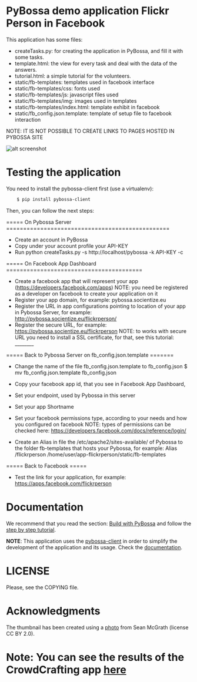 PyBossa demo application Flickr Person in Facebook
======================================

This application has some files:

*  createTasks.py: for creating the application in PyBossa, and fill it with some tasks.
*  template.html: the view for every task and deal with the data of the answers.
*  tutorial.html: a simple tutorial for the volunteers.
*  static/fb-templates: templates used in facebook interface
*  static/fb-templates/css: fonts used
*  static/fb-templates/js: javascript files used
*  static/fb-templates/img: images used in templates
*  static/fb-templates/index.html: template exhibit in facebook
*  static/fb_config.json.template: template of setup file to facebook interaction

NOTE: IT IS NOT POSSIBLE TO CREATE LINKS TO PAGES HOSTED IN	PYBOSSA SITE

![alt screenshot](http://i.imgur.com/63SmFEu.png)

Testing the application
=======================

You need to install the pybossa-client first (use a virtualenv):

```bash
    $ pip install pybossa-client
```
Then, you can follow the next steps:

===== On Pybossa Server ================================================

*  Create an account in PyBossa
*  Copy under your account profile your API-KEY
*  Run python createTasks.py -s http://localhost/pybossa -k API-KEY -c

===== On Facebook App Dashboard ========================================

*  Create a facebook app that will represent your app (https://developers.facebook.com/apps)
     NOTE: you need be registered as a developer on facebook to create your application on it
*  Register your app domain, for example: pybossa.socientize.eu
*  Register the URL in app configurations pointing to location of your app in Pybossa Server, for example:
 http://pybossa.socientize.eu/flickrperson/
*  Register the secure URL, for example: https://pybossa.socientize.eu/flickrperson
     NOTE: to works with secure URL you need to install a SSL certificate, for that, see this tutorial: ________


===== Back to Pybossa Server on fb_config.json.template =======

*  Change the name of the file fb_config.json.template to fb_config.json
      $ mv fb_config.json.template fb_config.json
      
*  Copy your facebook app id, that you see in Facebook App Dashboard, 
*  Set your endpoint, used by Pybossa in this server
*  Set your app Shortname
*  Set your facebook permissions type, according to your needs and how you configured on facebook
     NOTE: types of permissions can be checked here: https://developers.facebook.com/docs/reference/login/ 
*  Create an Alias in file the /etc/apache2/sites-available/<your pybossa site> of Pybossa to the folder 
fb-templates that hosts your Pybossa, for example: 
      Alias /flickrperson /home/user/app-flickrperson/static/fb-templates

===== Back to Facebook =====
*  Test the link for your application, for example: https://apps.facebook.com/flickrperson

Documentation
=============

We recommend that you read the section: [Build with PyBossa](http://docs.pybossa.com/en/latest/build_with_pybossa.html) and follow the [step by step tutorial](http://docs.pybossa.com/en/latest/user/tutorial.html).

**NOTE**: This application uses the [pybossa-client](https://pypi.python.org/pypi/pybossa-client) in order to simplify the development of the application and its usage. Check the [documentation](http://pythonhosted.org/pybossa-client/).


LICENSE
=======

Please, see the COPYING file.


Acknowledgments
===============
The thumbnail has been created using a [photo](http://www.flickr.com/photos/mcgraths/3289448299/) from Sean McGrath (license CC BY 2.0). 


**Note**: You can see the results of the CrowdCrafting app [here](http://dev.pybossa.com/app-flickrperson/results.html)
=======
